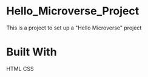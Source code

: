 # Hello_Microverse_Project
This is a project to set up a "Hello Microverse" project

# Built With
HTML
CSS
